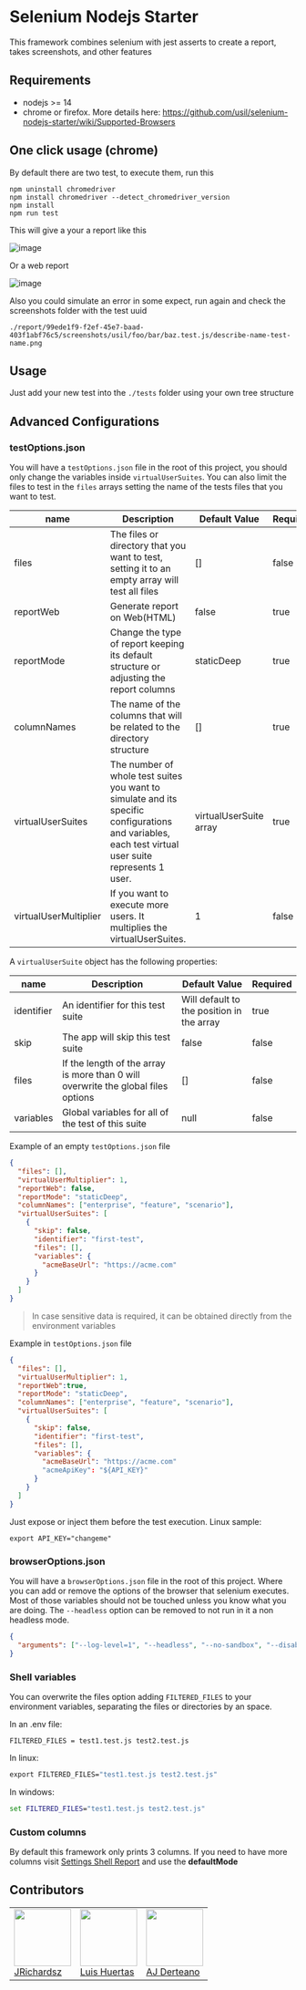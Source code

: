 # Selenium Nodejs Starter

This framework combines selenium with jest asserts to create a report, takes screenshots, and other features

## Requirements

- nodejs >= 14
- chrome or firefox. More details here: https://github.com/usil/selenium-nodejs-starter/wiki/Supported-Browsers

## One click usage (chrome)

By default there are two test, to execute them, run this

```
npm uninstall chromedriver
npm install chromedriver --detect_chromedriver_version
npm install
npm run test
```

This will give a your a report like this

![image](https://user-images.githubusercontent.com/3322836/200095302-3f7c81d9-239e-41c7-bfd9-36ccdb5203dd.png)

Or a web report

![image](https://user-images.githubusercontent.com/3322836/200892976-c2c0ad2c-a5a3-4c33-bb21-23de94e64316.png)

Also you could simulate an error in some expect, run again and check the screenshots folder with the test uuid

`./report/99ede1f9-f2ef-45e7-baad-403f1abf76c5/screenshots/usil/foo/bar/baz.test.js/describe-name-test-name.png`

## Usage

Just add your new test into the `./tests` folder using your own tree structure

## Advanced Configurations

### testOptions.json

You will have a `testOptions.json` file in the root of this project, you should only change the variables inside `virtualUserSuites`. You can also limit the files to test in the `files` arrays setting the name of the tests files that you want to test.

| name                  | Description                                                                                                                                         | Default Value          | Required |
| --------------------- | --------------------------------------------------------------------------------------------------------------------------------------------------- | ---------------------- | -------- |
| files                 | The files or directory that you want to test, setting it to an empty array will test all files                                                      | []                     | false    |
| reportWeb             | Generate report on Web(HTML)                                                                                                                        | false                  | true     |
| reportMode            | Change the type of report keeping its default structure or adjusting the report columns                                                             | staticDeep             | true     |
| columnNames           | The name of the columns that will be related to the directory structure                                                                             | []                     | true     |
| virtualUserSuites     | The number of whole test suites you want to simulate and its specific configurations and variables, each test virtual user suite represents 1 user. | virtualUserSuite array | true     |
| virtualUserMultiplier | If you want to execute more users. It multiplies the virtualUserSuites.                                                                             | 1                      | false    |

A `virtualUserSuite` object has the following properties:

| name       | Description                                                                       | Default Value                             | Required |
| ---------- | --------------------------------------------------------------------------------- | ----------------------------------------- | -------- |
| identifier | An identifier for this test suite                                                 | Will default to the position in the array | true     |
| skip       | The app will skip this test suite                                                 | false                                     | false    |
| files      | If the length of the array is more than 0 will overwrite the global files options | []                                        | false    |
| variables  | Global variables for all of the test of this suite                                | null                                      | false    |

Example of an empty `testOptions.json` file

```json
{
  "files": [],
  "virtualUserMultiplier": 1,
  "reportWeb": false,
  "reportMode": "staticDeep",
  "columnNames": ["enterprise", "feature", "scenario"],
  "virtualUserSuites": [
    {
      "skip": false,
      "identifier": "first-test",
      "files": [],
      "variables": {
        "acmeBaseUrl": "https://acme.com"
      }
    }
  ]
}
```

> In case sensitive data is required, it can be obtained directly from the environment variables

Example in `testOptions.json` file

```json
{
  "files": [],
  "virtualUserMultiplier": 1,
  "reportWeb":true,
  "reportMode": "staticDeep",
  "columnNames": ["enterprise", "feature", "scenario"],
  "virtualUserSuites": [
    {
      "skip": false,
      "identifier": "first-test",
      "files": [],
      "variables": {
        "acmeBaseUrl": "https://acme.com"
        "acmeApiKey": "${API_KEY}"
      }
    }
  ]
}

```

Just expose or inject them before the test execution. Linux sample:

```
export API_KEY="changeme"
```

### browserOptions.json

You will have a `browserOptions.json` file in the root of this project. Where you can add or remove the options of the browser that selenium executes. Most of those variables should not be touched unless you know what you are doing. The `--headless` option can be removed to not run in it a non headless mode.

```json
{
  "arguments": ["--log-level=1", "--headless", "--no-sandbox", "--disable-gpu"]
}
```

### Shell variables

You can overwrite the files option adding `FILTERED_FILES` to your environment variables, separating the files or directories by an space.

In an .env file:

```text
FILTERED_FILES = test1.test.js test2.test.js
```

In linux:

```cmd
export FILTERED_FILES="test1.test.js test2.test.js"
```

In windows:

```cmd
set FILTERED_FILES="test1.test.js test2.test.js"
```

### Custom columns

By default this framework only prints 3 columns. If you need to have more columns visit [Settings Shell Report](https://github.com/usil/selenium-nodejs-starter/wiki/Settings---Shell--Report#how-to-use-reportmode) and use the **defaultMode**

## Contributors

<table>
  <tbody>
    <td>
      <img src="https://avatars0.githubusercontent.com/u/3322836?s=460&v=4" width="100px;"/>
      <br />
      <label><a href="http://jrichardsz.github.io/">JRichardsz</a></label>
      <br />
    </td>  
    <td>
      <img src="https://i.ibb.co/88Tp6n5/Recurso-7.png" width="100px;"/>
      <br />
      <label><a href="https://github.com/TacEtarip">Luis Huertas</a></label>
      <br />
    </td>
    <td>
      <img src="https://avatars.githubusercontent.com/u/55628495?v=4" width="100px;"/>
      <br />
      <label><a href="https://aj-derteano.github.io/">AJ Derteano</a></label>
      <br />
    </td>
  </tbody>
</table>
